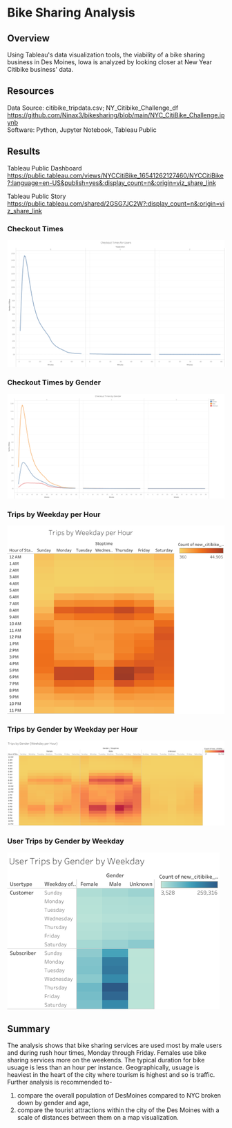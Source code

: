 # Bike Sharing Analysis

## Overview 
Using Tableau's data visualization tools, the viability of a bike sharing business in Des Moines, Iowa is analyzed by looking closer at
New Year Citibike business' data.

## Resources
Data Source: citibike_tripdata.csv; NY_Citibike_Challenge_df https://github.com/Ninax3/bikesharing/blob/main/NYC_CitiBike_Challenge.ipynb  
Software: Python, Jupyter Notebook, Tableau Public 

## Results 
Tableau Public Dashboard<br>
https://public.tableau.com/views/NYCCitiBike_16541262127460/NYCCitiBike?:language=en-US&publish=yes&:display_count=n&:origin=viz_share_link

Tableau Public Story<br> 
https://public.tableau.com/shared/2GSG7JC2W?:display_count=n&:origin=viz_share_link

### Checkout Times 
![bikesharing "Checkout Times"](https://github.com/Ninax3/bikesharing/blob/main/Checkout%20Times.png)

### Checkout Times by Gender
![bikesharing "Checkout Times by Gender"](https://github.com/Ninax3/bikesharing/blob/main/Checkout%20Times%20by%20Gender.png)

### Trips by Weekday per Hour
![bikesharing "Trips by Weekday per Hr"](https://github.com/Ninax3/bikesharing/blob/main/Trips%20by%20Weekday%20per%20Hr.png)

### Trips by Gender by Weekday per Hour
![bikesharing "Trips by Gender Wkdy per Hr"](https://github.com/Ninax3/bikesharing/blob/main/Trips%20by%20Gender%20Wkdy%20per%20Hr.png)

### User Trips by Gender by Weekday
![bikesharing "User Trips by Gender by Wkdy"](https://github.com/Ninax3/bikesharing/blob/main/User%20Trips%20by%20Gender%20by%20Wkdy.png)

## Summary 
The analysis shows that bike sharing services are used most by male users and during rush hour times, Monday through Friday. Females use bike 
sharing services more on the weekends. The typical duration for bike usuage is less than an hour per instance. Geographically, usuage is heaviest
in the heart of the city where tourism is highest and so is traffic. Further analysis is recommended to-
1) compare the overall population of DesMoines compared to NYC broken down by gender and age,
2) compare the tourist attractions within the city of the Des Moines with a scale of distances between them on a map visualization.   
